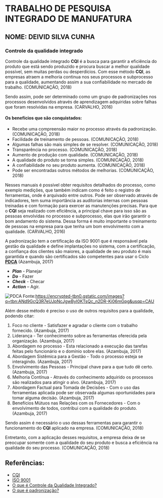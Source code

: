 # TRABALHO DE PESQUISA INTEGRADO DE MANUFATURA

## NOME: DEIVID SILVA CUNHA

### Controle da qualidade integrado

Controle da qualidade integrado **CQI** é a busca para garantir a eficiência do produto que está sendo produzido e procura buscar a melhor qualidade possível, sem muitas perdas ou desperdícios. Com esse método **CQI**, as empresas atraem a melhoria continua nos seus processos e subprocesso para a qualidade, aumentando assim a sua confiabilidade no mercado de trabalho. (COMUNICAÇÃO, 2018)

Sendo assim, pode ser determinado como um grupo de padronizações nos processos desenvolvidos através de aprendizagem adquiridas  sobre falhas que foram resolvidas na empresa. (CARVALHO, 2016)

#### Os benefícios que são conquistados:
* Recebe uma compreensão maior no processo através da padronização. (COMUNICAÇÃO, 2018)
* Facilidade de treinamento de pessoas. (COMUNICAÇÃO, 2018)
* Algumas falhas são mais simples de se resolver. (COMUNICAÇÃO, 2018)
* Transparência no processo. (COMUNICAÇÃO, 2018)
* Aumento de produção com qualidade. (COMUNICAÇÃO, 2018)
* A qualidade do produto se torna simples. (COMUNICAÇÃO, 2018)
* A confiabilidade no seu produto aumenta. (COMUNICAÇÃO, 2018)
* Pode ser encontradas outros métodos de melhorias. (COMUNICAÇÃO, 2018)

Nesses manuais é possível obter requisitos detalhados do processo, como exemplo medições, que também indicam como é feito o registro de ferramentas, onde é arquivado entre outros. 
Pode ser observado através de indicadores, tem suma importância as auditorias internas com pessoas treinadas e com formação para exercer as manutenções precisas.
Para que o **CQI** seja realizado com eficiência, a principal chave para isso são as pessoas envolvidas no processo e subprocesso, elas que irão garantir o bom andamento do sistema. Dessa forma é muito importante o treinamento de pessoas na empresa para que tenha um bom envolvimento com a qualidade. (CARVALHO, 2016)

A padronização tem a certificação da ISO 9001 que é responsável pela gestão da qualidade e define implantações no sistema, com a certificação, a confiança dos clientes são maiores, a qualidade de seu produto é mais garantida e quando são certificados são competentes para usar o Ciclo [**PDCA**](http://www.drb-m.org/PDCA.htm)  (Azambuja, 2017)
* _**Plan**_ - Planejar
* _**Do**_ - Fazer
* _**Check**_ - Checar
* _**Action**_ – Agir.

![PDCA](https://encrypted-tbn0.gstatic.com/images?q=tbn:ANd9GcQ3R7eUJpNcJgwByI0KTsQc_n2DR-Ki06mGpg&usqp=CAU)
Fonte:<https://encrypted-tbn0.gstatic.com/images?q=tbn:ANd9GcQ3R7eUJpNcJgwByI0KTsQc_n2DR-Ki06mGpg&usqp=CAU>


Além desse método é preciso o uso de outros requisitos para a qualidade, podendo citar:
1. Foco no cliente - Satisfazer e agradar o cliente com o trabalho fornecido. (Azambuja, 2017)
2. Liderança - Ter conhecimento sobre as ferramentas oferecida pela organização. (Azambuja, 2017)
3. Abordagem no processo - Esta relacionado a execução das tarefas feitas pelo funcionário e o domínio sobre elas. (Azambuja, 2017)
4. Abordagem Sistêmica para a Gestão - Todo o processo esteja se interagindo. (Azambuja, 2017)
5. Envolvimento das Pessoas  - Principal chave para a que tudo dê certo. (Azambuja, 2017)
6. Melhoria Contínua - Através do conhecimento adquirido os processos são realizados para atingir o alvo. (Azambuja, 2017)
7. Abordagem Factual para Tomada de Decisões - Com o uso das ferramentas aplicada pode ser observada algumas oportunidades para tomar alguma decisão. (Azambuja, 2017)
8. Benefícios Mútuos nas Relações com os Fornecedores - Com o envolvimento de todos, contribui com a qualidade do produto. (Azambuja, 2017)


Sendo assim é necessário o uso dessas ferramentas para garantir o funcionamento do **CQI** aplicado na empresa. (COMUNICAÇÃO, 2018)

Entretanto, com a aplicação desses requisitos, a empresa deixa de se preocupar somente com a qualidade do seu produto e busca a eficiência na qualidade do seu processo. (COMUNICAÇÃO, 2018)


## Referências:
* [CQI](https://www.faacconsultoria.com.br/post/2016/10/20/cqi-continuous-quality-improvement)
* [ISO 9001](https://sgssustentabilidade.com.br/iso-9001-como-ter-uma-gestao-eficiente/?utm_source=google&utm_medium=cpc&utm_campaign=economia_circular&utm_term=economia%20circular&utm_content=google_ads_ec_lr&gclid=Cj0KCQjwg7KJBhDyARIsAHrAXaG9Bw0-yI0cXDov6Dn53T9Oy7PNozScdF3njclz4ckg6aGbSoXZ4qwaAlqlEALw_wcB)
* [O que é Controle da Qualidade Integrado?](https://www.consultoriaiso.org/o-que-e-controle-da-qualidade-integrado/)
* [O que é padronização?](https://terzoni.com.br/leanblog/padronizacao/?gclid=CjwKCAjwmqKJBhAWEiwAMvGt6Gy9sNpjyotg9V27HpoZ7XfzfkPHbBP5EAigm6uBIlKdr0xcLxmK7hoC0hAQAvD_BwEhttps://terzoni.com.br/leanblog/padronizacao/?gclid=CjwKCAjwmqKJBhAWEiwAMvGt6Gy9sNpjyotg9V27HpoZ7XfzfkPHbBP5EAigm6uBIlKdr0xcLxmK7hoC0hAQAvD_BwE)
